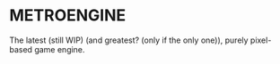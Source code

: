 # METROENGINE

The latest (still WIP) (and greatest? (only if the only one)), purely pixel-based game engine.

